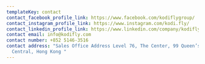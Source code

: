 ```yaml
---
templateKey: contact
contact_facebook_profile_link: https://www.facebook.com/kodiflygroup/
contact_instagram_profile_link: https://www.instagram.com/kodi.fly/
contact_linkedin_profile_link: https://www.linkedin.com/company/kodifly/mycompany/
contact email: info@kodifly.com
contact number: +852 5146-3516
contact address: "Sales Office Address Level 76, The Center, 99 Queen’s Road,
  Central, Hong Kong "
---
```

